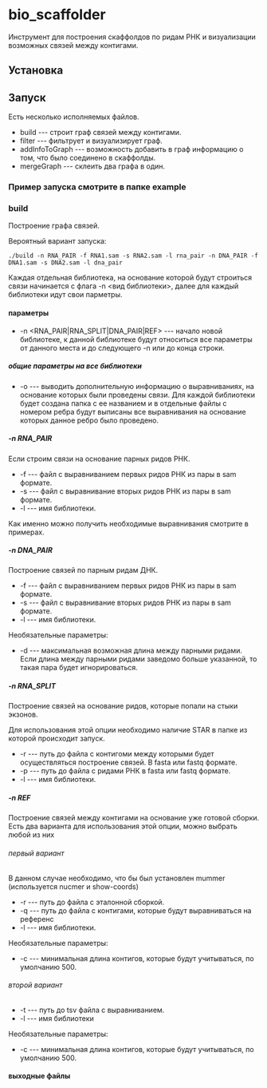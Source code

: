 # bio_scaffolder
Инструмент для построения скаффолдов по ридам РНК и визуализации возможных связей между контигами. 

## Установка

## Запуск
Есть несколько исполняемых файлов. 
  * build --- строит граф связей между контигами. 
  * filter --- фильтрует и визуализирует граф. 
  * addInfoToGraph --- возможность добавить в граф информацию о том, что было соединено в скаффолды. 
  * mergeGraph --- склеить два графа в один. 

### Пример запуска смотрите в папке example

### build
Построение графа связей. 

Вероятный вариант запуска:
    
    ./build -n RNA_PAIR -f RNA1.sam -s RNA2.sam -l rna_pair -n DNA_PAIR -f DNA1.sam -s DNA2.sam -l dna_pair

Каждая отдельная библиотека, на основание которой будут строиться связи начинается 
с флага -n <вид библиотеки>, далее для каждый библиотеки идут свои парметры. 

#### параметры
 * -n <RNA_PAIR|RNA_SPLIT|DNA_PAIR|REF> --- начало новой библиотеке, к данной библиотеке будут относиться все параметры от данного места и до следующего -n или до конца строки.
##### общие параметры на все библиотеки
 * -o --- выводить дополнительную информацию о выравниваниях, на основание которых были проведены связи. 
 Для каждой библиотеки будет создана папка с ее названием и в отдельные файлы с номером ребра будут 
 выписаны все выравнивания на основание которых данное ребро было проведено. 
##### -n RNA_PAIR
Если строим связи на основание парных ридов РНК. 
 *  -f <file with alignment in SAM format>  --- файл с выравниванием первых ридов РНК из пары в sam формате. 
 *  -s <file with alignment in SAM format>  --- файл с выравнивание вторых ридов РНК из пары в sam формате. 
 *  -l <lib name> --- имя библиотеки. 

Как именно можно получить необходимые выравнивания смотрите в примерах. 

##### -n DNA_PAIR
Построение связей по парным ридам ДНК.
 *  -f <file with alignment in SAM format>  --- файл с выравниванием первых ридов РНК из пары в sam формате. 
 *  -s <file with alignment in SAM format>  --- файл с выравнивание вторых ридов РНК из пары в sam формате. 
 *  -l <lib name> --- имя библиотеки. 

Необязательные параметры:
 *  -d <maximum dist between pair reads> ---  максимальная возможная длина между парными ридами. Если длина между парными ридами заведомо больше указанной, то такая пара будет игнорироваться. 
 
##### -n RNA_SPLIT
Построение связей на основание ридов, которые попали на стыки экзонов. 

Для использования этой опции необходимо наличие STAR в папке из 
которой происходит запуск. 

 * -r <contigs file name> --- путь до файла с контигоми между которыми будет осуществляться построение связей. В fasta или fastq формате. 
 * -p <reads file name> --- путь до файла с ридами РНК в fasta или fastq формате. 
 * -l <lib name> --- имя библиотеки. 
 
##### -n REF
Построение связей между контигами на основание уже готовой сборки. 
Есть два варианта для использования этой опции, можно выбрать любой из них 

###### первый вариант
В данном случае необходимо, что бы был установлен mummer (используется nucmer и show-coords)
 * -r <ref file name> --- путь до файла с эталонной сборкой. 
 * -q <contigs file name> --- путь до файла с контигами, которые будут выравниваться на референс
 * -l <lib name> --- имя библиотеки. 
 
Необязательные параметры:
 * -с <min contig len> --- минимальная длина контигов, которые будут учитываться, по умолчанию 500. 

###### второй вариант
 * -t <tsv file name> --- путь до tsv файла с выравниванием. 
 * -l <lib name> --- имя библиотеки

Необязательные параметры:
 * -с <min contig len> --- минимальная длина контигов, которые будут учитываться, по умолчанию 500. 



#### выходные файлы
